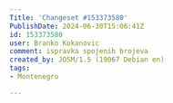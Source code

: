 ```yaml
---
Title: 'Changeset #153373580'
PublishDate: 2024-06-30T15:06:41Z
id: 153373580
user: Branko Kokanovic
comment: ispravka spojenih brojeva
created_by: JOSM/1.5 (19067 Debian en)
tags:
- Montenegro

---
```

